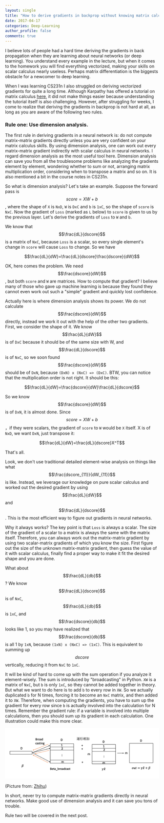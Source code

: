 ```yaml
---
layout: single
title: "How to derive gradients in backprop without knowing matrix calculus (Part 1)"
date: 2017-04-17
categories: Deep-Learning
author_profile: false
comments: true
---
```


I believe lots of people had a hard time deriving the gradients in back propagation when they are learning about neural networks (or deep learning). You understand every example in the lecture, but when it comes to the homework you will find everything vectorized, making your skills on scalar calculus nearly useless. Perhaps matrix differentiation is the biggests obstacle for a newcomer to deep learning. 

When I was learning CS231n I also struggled on deriving vectorized gradients for quite a long time. Although Karpathy has offered a tutorial on matrix calculus [here](http://cs231n.stanford.edu/vecDerivs.pdf), it did not make things easier because understanding the tutorial itself is also challenging. However, after struggling for weeks, I come to realize that deriving the gradients in backprop is not hard at all, as long as you are aware of the following two rules.

### Rule one: Use dimension analysis.

The first rule in deriving gradients in a neural network is: do not compute matrix-matrix gradients directly unless you are very confident on your matrix calculus skills. By using dimension analysis, one can work out every matrix-matrix gradient indirectly with scalar calculus in neural networks. I regard dimension analysis as the most useful tool here. Dimension analysis can save you from all the troublesome problems like analyzing the gradients element by element, wondering whether to sum or not, arranging matrix multiplication order, considering when to transpose a matrix and so on. It is also mentioned a bit in the course notes in CS231n.

So what is dimension analysis? Let's take an example. Suppose the forward pass is $$score=XW+b$$, where the shape of `X` is `NxD`, `W` is `DxC` and `b` is `1xC`, so the shape of `score` is `NxC`. Now the gradient of `Loss` (marked as `L` below) to `score` is given to us by the previous layer. Let's derive the gradients of `Loss` to `W` and `b`.

We know that $$\frac{dL}{dscore}$$ is a matrix of `NxC`, because `Loss` is a scalar, so every single element's change in `score` will cause `Loss` to change. So we have 

$$\frac{dL}{dW}=\frac{dL}{dscore}\frac{dscore}{dW}$$

OK, here comes the problem. We need $$\frac{dscore}{dW}$$, but both `score` and `W` are matrices. How to compute that gradient? I believe many of those who gave up machine learning is because they found they cannot even work out such a "simple" gradient and quickly lost confidence.

Actually here is where dimension analysis shows its power. We do not calculate $$\frac{dscore}{dW}$$ directly, instead we work it out with the help of the other two gradients. First, we consider the shape of it. We know $$\frac{dL}{dW}$$ is of `DxC` because it should be of the same size with W, and $$\frac{dL}{dscore}$$ is of `NxC`, so we soon found $$\frac{dscore}{dW}$$ should be of `DxN`, because `(DxN) x (NxC) => (DxC)`. BTW, you can notice that the multiplication order is not right. It should be this:

$$\frac{dL}{dW}=\frac{dscore}{dW}\frac{dL}{dscore}$$

So we know $$\frac{dscore}{dW}$$ is of `DxN`, it is almost done. Since $$score = XW + b$$，if they were scalars, the gradient of `score` to `W` would be `X` itself. X is of `NxD`, we want `DxN`, just transpose it: 

$$\frac{dL}{dW}=\frac{dL}{dscore}X^T$$

That's all.

Look, we don't use traditional detailed element-wise analysis on things like what $$\frac{dscore_{11}}{dW_{11}}$$ is like. Instead, we leverage our knowledge on pure scalar calculus and worked out the desired gradient by using $$\frac{dL}{dW}$$ and $$\frac{dL}{dscore}$$. This is the most efficient way to figure out gradients in neural networks.

Why it always works? The key point is that `Loss` is always a scalar. The size of the gradient of a scalar to a matrix is always the same with the matrix itself. Therefore, you can always work out the matrix-matrix gradient by using two scalar-matrix gradients of which you know the size. First figure out the size of the unknown matrix-matrix gradient, then guess the value of it with scalar calculus, finally find a proper way to make it fit the desired shape and you are done.

What about $$\frac{dL}{db}$$? We know $$\frac{dL}{dscore}$$ is of `NxC`, $$\frac{dL}{db}$$ is `1xC`, and $$\frac{dscore}{db}$$ looks like 1, so you may have realized that $$\frac{dscore}{db}$$ is all 1 by `1xN`, because `(1xN) x (NxC) => (1xC)`. This is equivalent to summing up $$dscore$$ vertically, reducing it from `NxC` to `1xC`. 

It will be kind of hard to come up with the sum operation if you analyze it element-wisely. The sum is introduced by "broadcasting" in Python. `XW` is a matrix of `NxC`, but `b` is only `1xC`, so they cannot be added together in theory. But what we want to do here is to add `b` to every row in `XW`. So we actually duplicated `b` for N times, forcing it to become an `NxC` matrix, and then added it to `XW`. Therefore, when computing the gradients, you have to sum up the gradient for every row since `b` is actually involved into the calculation for N times. Remember the gradient rule: if a variable is involved into multiple calculations, then you should sum up its gradient in each calculation. One illustration could make this more clear.

![broadcasting](/assets/broadcasting.png)

(Picture from: [Zhihu](https://www.zhihu.com/question/47024992/answer/103962301))

In short, never try to compute matrix-matrix gradients directly in neural networks. Make good use of dimension analysis and it can save you tons of trouble.

Rule two will be covered in the next post.